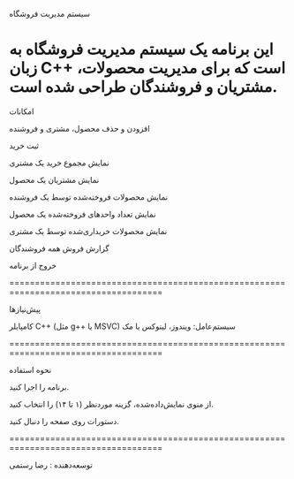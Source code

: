 سیستم مدیریت فروشگاه

این برنامه یک سیستم مدیریت فروشگاه به زبان C++ است که برای مدیریت محصولات، مشتریان و فروشندگان طراحی شده است.
===================================================================================

امکانات


افزودن و حذف محصول، مشتری و فروشنده

ثبت خرید

نمایش مجموع خرید یک مشتری

نمایش مشتریان یک محصول

نمایش محصولات فروخته‌شده توسط یک فروشنده

نمایش تعداد واحدهای فروخته‌شده یک محصول

نمایش محصولات خریداری‌شده توسط یک مشتری

گزارش فروش همه فروشندگان

خروج از برنامه

====================================================================================

پیش‌نیازها

کامپایلر C++ (مثل g++ یا MSVC)
سیستم‌عامل: ویندوز، لینوکس یا مک

====================================================================================

نحوه استفاده


برنامه را اجرا کنید.

از منوی نمایش‌داده‌شده، گزینه موردنظر (۱ تا ۱۴) را انتخاب کنید.

دستورات روی صفحه را دنبال کنید.


====================================================================================

توسعه‌دهنده :  رضا رستمی







